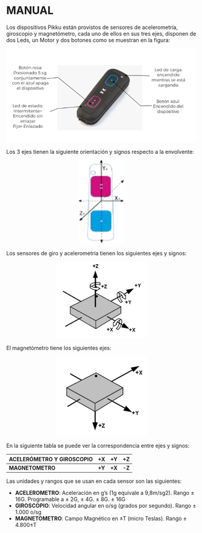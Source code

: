 # MANUAL
Los dispositivos Pikku están provistos de sensores de acelerometría, giroscopio y magnetómetro, cada uno de ellos en sus tres ejes, disponen de dos Leds, un Motor y dos botones como se muestran en la figura:  

<div style="text-align:center"><img src="images/pikku1.png" width="680"></div>


Los 3 ejes tienen la siguiente orientación y signos respecto a la envolvente:

<div style="text-align:center"><img src="images/pikku_ejes.png" width="120"></div>


Los sensores de giro y acelerometría tienen los siguientes ejes y signos:

<div style="text-align:center"><img src="images/accelerometer_ejes.png" width="240"></div>

El magnetómetro tiene los siguientes ejes:

<div style="text-align:center"><img src="images/magnetometro_ejes.png" width="240"></div>

En la siguiente tabla se puede ver la correspondencia entre ejes y signos:



| **ACELERÓMETRO Y GIROSCOPIO** | **+X** | **+Y** | **+Z** |
| ----------------------------- | ------ | ------ | ------ |
| **MAGNETOMETRO**              | **+Y** | **+X** | **-Z** |



Las unidades y rangos que se usan en cada sensor son las siguientes:

- **ACELEROMETRO**: Aceleración en g’s (1g equivale a 9,8m/sg2). Rango ± 16G.
  Programable a ± 2G, ± 4G. ± 8G. ± 16G
- **GIROSCOPIO**: Velocidad angular en o/sg (grados por segundo). Rango ± 1.000 o/sg
- **MAGNETOMETRO**: Campo Magnético en ±T (micro Teslas). Rango ± 4.800±T